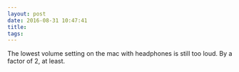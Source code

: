```yaml
---
layout: post
date: 2016-08-31 10:47:41
title: 
tags:
---
```

The lowest volume setting on the mac with headphones is still too loud. By a factor of 2, at least.